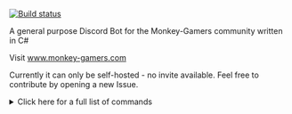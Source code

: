 [![Build status](https://ci.appveyor.com/api/projects/status/n8jxa05v2o17hyww/branch/master?svg=true)](https://ci.appveyor.com/project/MarkusKgit/monkeybot/branch/master)

A general purpose Discord Bot for the Monkey-Gamers community written in C#

Visit www.monkey-gamers.com

Currently it can only be self-hosted - no invite available. Feel free to contribute by opening a new Issue.

<details>
<summary>Click here for a full list of commands</summary>

## Admin Commands
**Preconditions:** Minimum permission: *ServerAdmin*  
**Commands:**  
`!addowner username`  
*Preconditions:* Minimum permission: *BotOwner*  
*Remarks:* Adds the specified user to the list of bot owners  
`!removeowner username`  
*Preconditions:* Minimum permission: *BotOwner*  
*Remarks:* Removes the specified user from the list of bot owners  

## Announcements
**Preconditions:** Minimum permission: *ServerAdmin*, Can only be used in a *channel*  
**Commands:**  
`!announcements addrecurring announcementId cronExpression announcement`  
*Example:* `!announcements addrecurring "weeklyMsg1" "0 19 * * 5" " "It is Friday 19:00"`  
*Remarks:* Adds the specified recurring announcement to the current channel  
`!announcements addrecurring announcementId cronExpression channelName announcement`  
*Example:* `!announcements addrecurring "weeklyMsg1" "0 19 * * 5" " "general" "It is Friday 19:00"`  
*Remarks:* Adds the specified recurring announcement to the specified channel  
`!announcements addsingle announcementId time announcement`  
*Example:* `!announcements addsingle "reminder1" "19:00" "It is 19:00"`  
*Remarks:* Adds the specified single announcement at the given time to the current channel  
`!announcements addsingle announcementId time channelName announcement`  
*Example:* `!announcements addsingle "reminder1" "19:00" "general" "It is 19:00"`  
*Remarks:* Adds the specified single announcement at the given time to the specified channel  
`!announcements list `  
*Remarks:* Lists all upcoming announcements  
`!announcements remove id`  
*Example:* `!announcements remove announcement1`  
*Remarks:* Removes the announcement with the specified ID  
`!announcements nextrun id`  
*Example:* `!announcements nextrun announcement1`  
*Remarks:* Gets the next execution time of the announcement with the specified ID.  

## Benzen Facts
`!benzen `  
*Remarks:* Returns a random fact about Benzen  
`!addbenzenfact fact`  
*Remarks:* Add a fact about Benzen  

## Chuck Norris jokes
**Preconditions:** Minimum permission: *User*, Can only be used in a *channel*  
**Commands:**  
`!chuck `  
*Remarks:* Gets a random Chuck Norris fact.  
`!chuck name`  
*Remarks:* Gets a random Chuck Norris fact and replaces Chuck Norris with the given name.  

## GameServer
**Preconditions:** Minimum permission: *ServerAdmin*, Can only be used in a *channel*  
**Commands:**  
`!gameserver add ip`  
*Example:* `!gameserver add 127.0.0.1:1234`  
*Remarks:* Adds the specified game server and posts it's info info in the current channel  
`!gameserver add ip channelName`  
*Example:* `!gameserver add "127.0.0.1:1234" "general"`  
*Remarks:* Adds the specified game server and sets the channel where the info will be posted.  
`!gameserver remove ip`  
*Example:* `!gameserver remove 127.0.0.1:1234`  
*Remarks:* Removes the specified game server  

## Game Subscriptions
**Preconditions:** Minimum permission: *User*, Can only be used in a *channel*  
**Commands:**  
`!subscribe gameName`  
*Example:* `!Subscribe "Battlefield 1"`  
*Remarks:* Subscribes to the specified game. You will get a private message every time someone launches it  
`!unsubscribe gameName`  
*Example:* `!Unsubscribe "Battlefield 1"`  
*Remarks:* Unsubscribes to the specified game  

## Guild Configuration
**Preconditions:** Minimum permission: *ServerAdmin*, Can only be used in a *channel*  
**Commands:**  
`!setwelcomemessage welcomeMsg`  
*Example:* `!SetWelcomeMessage "Hello %user%, welcome to %server$"`  
*Remarks:* Sets the welcome message for new users. Can make use of %user% and %server%  
`!addrule rule`  
*Example:* `!AddRule "You shall not pass!"`  
*Remarks:* Adds a rule to the server.  
`!removerules `  
*Remarks:* Removes all rules from a server.  
`!addfeedurl url`  
*Remarks:* Adds an atom or RSS feed to the list of listened feeds.  
`!removefeedurl url`  
*Remarks:* Removes the specified feed from the list of feeds.  
`!removefeedurls `  
*Remarks:* Removes all feed urls  
`!enablefeeds channelName`  
*Example:* `!EnableFeeds general`  
*Remarks:* Enables the feed listener in the specified channel  
`!disablefeeds `  
*Remarks:* Disables the feed listener  

## Help
**Preconditions:** Minimum permission: *User*  
**Commands:**  
`!help `  
*Remarks:* List all usable commands.  
`!help command`  
*Example:* `!help Chuck`  
*Remarks:* Gets help for the specified command  

## Info
`!rules `  
*Preconditions:* Can only be used in a *channel*  
*Remarks:* The bot replies with the server rules in a private message  

## Simple poll
**Preconditions:** Can only be used in a *channel*, Minimum permission: *User*  
**Commands:**  
`!poll question`  
*Example:* `!poll "Is MonkeyBot awesome?"`  
*Remarks:* Starts a new poll with the specified question and automatically adds reactions  
`!poll question answers`  
*Example:* `!poll "How cool is MonkeyBot?" "supercool" "over 9000" "bruh..."`  
*Remarks:* Starts a new poll with the specified question and the list answers and automatically adds reactions  

## Roles
**Preconditions:** Minimum permission: *User*, Can only be used in a *channel*  
**Commands:**  
`!roles add roleName`  
*Example:* `!roles add bf`  
*Remarks:* Adds the specified role to your own roles.  
`!roles remove roleName`  
*Example:* `!roles remove bf`  
*Remarks:* Removes the specified role from your roles.  
`!roles list `  
*Remarks:* Lists all roles that can be mentioned and assigned.  
`!roles listmembers `  
*Remarks:* Lists all roles and the users who have these roles  
`!roles listmembers roleName`  
*Example:* `!roles listmembers bf`  
*Remarks:* Lists all the members of the specified role  

## Trivia
**Preconditions:** Minimum permission: *User*, Can only be used in a *channel*  
**Commands:**  
`!trivia start questionAmount`  
*Example:* `!trivia start 5`  
*Remarks:* Starts a new trivia with the specified amount of questions.  
`!trivia stop `  
*Remarks:* Stops a running trivia  
`!trivia skip `  
*Remarks:* Skips the current question  
`!trivia scores amount`  
*Example:* `!trivia scores 10`  
*Remarks:* Gets the global scores  

## Xkcd
`!xkcd arg`  
*Example:* `!xkcd latest`  
*Remarks:* Gets a random xkcd comic or the latest xkcd comic by appending "latest" to the command  
`!xkcd number`  
*Example:* `!xkcd 101`  
*Remarks:* Gets the xkcd comic with the specified number  
</details>
